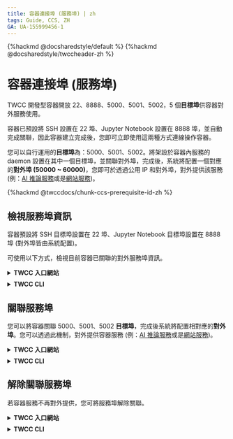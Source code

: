 ```yaml
---
title: 容器連接埠 (服務埠) | zh
tags: Guide, CCS, ZH
GA: UA-155999456-1
---
```


{%hackmd @docsharedstyle/default %}
{%hackmd @docsharedstyle/twccheader-zh %}

# 容器連接埠 (服務埠)

TWCC 開發型容器開放 22、8888、5000、5001、5002，5 個**目標埠**供容器對外服務使用。

容器已預設將 SSH 設置在 22 埠、Jupyter Notebook 設置在 8888 埠，並自動完成關聯，因此容器建立完成後，您即可立即使用這兩種方式連線操作容器。

您可以自行運用的**目標埠**為：5000、5001、5002。將架設於容器內服務的 daemon 設置在其中一個目標埠，並關聯對外埠，完成後，系統將配置一個對應的**對外埠 (50000 ~ 60000)**，您即可於透過公用 IP 和對外埠，對外提供該服務 (例：[AI 推論服務](https://man.twcc.ai/@twccdocs/howto-ccs-tensorflow-inception-v3-port-zh)或是[網站服務](https://man.twcc.ai/@twccdocs/howto-ccs-config-service-port-zh))。

{%hackmd @twccdocs/chunk-ccs-prerequisite-id-zh %}


## 檢視服務埠資訊

容器預設將 SSH 目標埠設置在 22 埠、Jupyter Notebook 目標埠設置在 8888 埠 (對外埠皆由系統配置)。

可使用以下方式，檢視目前容器已關聯的對外服務埠資訊。

<!-- 1 start -->

<details class="docspoiler">

<summary><b>TWCC 入口網站</b></summary>

<br>

將頁面下拉至「**網路與連線**」區塊 > 「**連接埠**」，已關聯的服務埠資訊顯示於左下方。

![](https://cos.twcc.ai/SYS-MANUAL/uploads/upload_3db2368926911e1dc903a10389c49811.png)

</details>

<!-- Space -->

<div style="height:8px"></div>

<!-- 2. start -->

<details class="docspoiler">

<summary><b>TWCC CLI</b></summary>

<br>

檢視 ID **`886330`** 容器已關聯的服務埠資訊。

```bash
$ twccli ls ccs -p -s 886330
```

</details>



## 關聯服務埠

您可以將容器關聯 5000、5001、5002 **目標埠**，完成後系統將配置相對應的**對外埠**。您可以透過此機制，對外提供容器服務 (例：[AI 推論服務](https://man.twcc.ai/@twccdocs/howto-ccs-tensorflow-inception-v3-port-zh)或是[網站服務](https://man.twcc.ai/@twccdocs/howto-ccs-config-service-port-zh))。

<!-- 1 start -->

<details class="docspoiler">

<summary><b>TWCC 入口網站</b></summary>

<br>

- 點選「**關聯**」服務埠 :arrow_right: 勾選服務 daemon 的所在埠號 `5002` :arrow_right: 點選「**確認**」
        
![](https://cos.twcc.ai/SYS-MANUAL/uploads/upload_5a3bbc0d7dd3d884b12077fd23f410d7.png)

        
- 完成後，系統將分配一個「**對外埠**」(`53055`)，對應至目標埠 (`5002`)
        
![](https://i.imgur.com/a9wXd1e.png)

</details>

<!-- Space -->

<div style="height:8px"></div>

<!-- 2. start -->

<details class="docspoiler">

<summary><b>TWCC CLI</b></summary>

<br>

- 為 ID `886330` 容器，關聯 `5000` 的對外服務埠
```bash
$ twccli net ccs -p 5000 -open -s 886330
```

- 完成後，可使用[檢視](#檢視服務埠資訊)的指令，檢視系統配置的目標埠號。
</details>


## 解除關聯服務埠

若容器服務不再對外提供，您可將服務埠解除關聯。


<!-- 1 start -->

<details class="docspoiler">

<summary><b>TWCC 入口網站</b></summary>

<br>

於容器管理頁面，點選「<b>分離</b>」

![](https://cos.twcc.ai/SYS-MANUAL/uploads/upload_a709233f197d7a361443acbd4d7ea99e.png)

再勾選欲分離的埠號，點選「**確認**」，即可成功分離。

![](https://cos.twcc.ai/SYS-MANUAL/uploads/upload_c8781033f4b4f8b1bb475d388d4a724f.png)

</details>

<!-- Space -->

<div style="height:8px"></div>

<!-- 2. start -->

<details class="docspoiler">

<summary><b>TWCC CLI</b></summary>

<br>

將 ID`886330`的容器，解除 `5000` 對外服務埠關聯
```bash
$ twccli net ccs -p 5000 -close -s 886330
```

</details>
